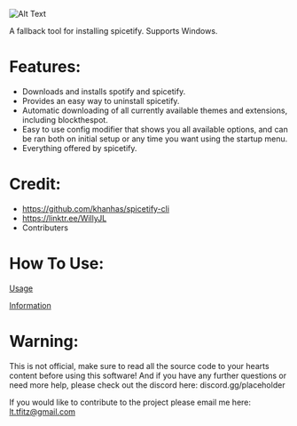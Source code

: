 ![Alt Text](https://i.ibb.co/TPVYWJY/68747470733a2f2f692e696d6775722e636f6d2f6977634c4954512e706e67.png)

A fallback tool for installing spicetify. Supports Windows.

# **Features:**
* Downloads and installs spotify and spicetify.
* Provides an easy way to uninstall spicetify.
* Automatic downloading of all currently available themes and extensions, including blockthespot.
* Easy to use config modifier that shows you all available options, and can be ran both on initial setup or any time you want using the startup menu.
* Everything offered by spicetify.

# **Credit:**
* https://github.com/khanhas/spicetify-cli
* https://linktr.ee/WillyJL
* Contributers

# **How To Use:**
[Usage](https://github.com/OhItsTom/spicetify-easyinstall/wiki/Usage "Usage WIKI")

[Information](https://github.com/OhItsTom/spicetify-easyinstall/wiki/Information "Information WIKI")

# **Warning:**
This is not official, make sure to read all the source code to your hearts content before using this software! And if you have any further questions or need more help, please check out the discord here: discord.gg/placeholder

If you would like to contribute to the project please email me here: lt.tfitz@gmail.com


